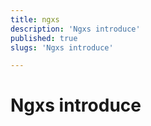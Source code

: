 ```yaml
---
title: ngxs
description: 'Ngxs introduce'
published: true
slugs: 'Ngxs introduce'

---
```

# Ngxs introduce
